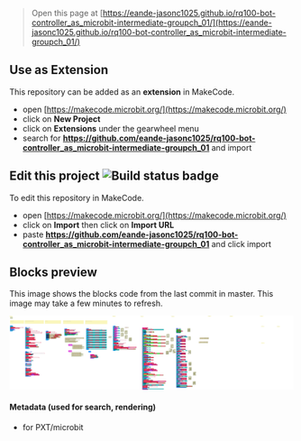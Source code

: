 
> Open this page at [https://eande-jasonc1025.github.io/rq100-bot-controller_as_microbit-intermediate-groupch_01/](https://eande-jasonc1025.github.io/rq100-bot-controller_as_microbit-intermediate-groupch_01/)

## Use as Extension

This repository can be added as an **extension** in MakeCode.

* open [https://makecode.microbit.org/](https://makecode.microbit.org/)
* click on **New Project**
* click on **Extensions** under the gearwheel menu
* search for **https://github.com/eande-jasonc1025/rq100-bot-controller_as_microbit-intermediate-groupch_01** and import

## Edit this project ![Build status badge](https://github.com/eande-jasonc1025/rq100-bot-controller_as_microbit-intermediate-groupch_01/workflows/MakeCode/badge.svg)

To edit this repository in MakeCode.

* open [https://makecode.microbit.org/](https://makecode.microbit.org/)
* click on **Import** then click on **Import URL**
* paste **https://github.com/eande-jasonc1025/rq100-bot-controller_as_microbit-intermediate-groupch_01** and click import

## Blocks preview

This image shows the blocks code from the last commit in master.
This image may take a few minutes to refresh.

![A rendered view of the blocks](https://github.com/eande-jasonc1025/rq100-bot-controller_as_microbit-intermediate-groupch_01/raw/master/.github/makecode/blocks.png)

#### Metadata (used for search, rendering)

* for PXT/microbit
<script src="https://makecode.com/gh-pages-embed.js"></script><script>makeCodeRender("{{ site.makecode.home_url }}", "{{ site.github.owner_name }}/{{ site.github.repository_name }}");</script>
